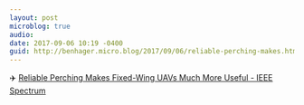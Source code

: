 ```yaml
---
layout: post
microblog: true
audio: 
date: 2017-09-06 10:19 -0400
guid: http://benhager.micro.blog/2017/09/06/reliable-perching-makes.html
---
```

✈️ [Reliable Perching Makes Fixed-Wing UAVs Much More Useful - IEEE Spectrum](https://spectrum.ieee.org/automaton/robotics/drones/reliable-perching-makes-fixedwing-uavs-much-more-useful)
